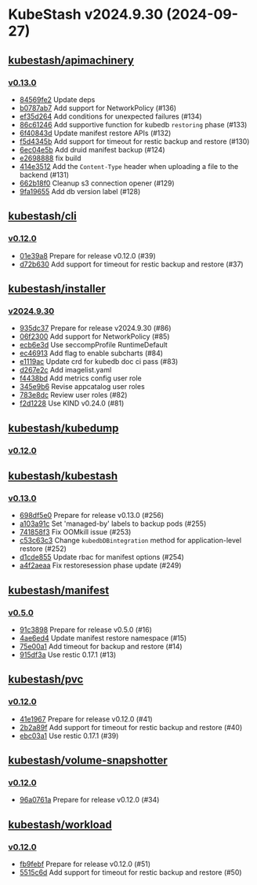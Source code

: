 # KubeStash v2024.9.30 (2024-09-27)


## [kubestash/apimachinery](https://github.com/kubestash/apimachinery)

### [v0.13.0](https://github.com/kubestash/apimachinery/releases/tag/v0.13.0)

- [84569fe2](https://github.com/kubestash/apimachinery/commit/84569fe2) Update deps
- [b0787ab7](https://github.com/kubestash/apimachinery/commit/b0787ab7) Add support for NetworkPolicy (#136)
- [ef35d264](https://github.com/kubestash/apimachinery/commit/ef35d264) Add conditions for unexpected failures (#134)
- [86c61246](https://github.com/kubestash/apimachinery/commit/86c61246) Add supportive function for kubedb `restoring` phase (#133)
- [6f40843d](https://github.com/kubestash/apimachinery/commit/6f40843d) Update manifest restore APIs (#132)
- [f5d4345b](https://github.com/kubestash/apimachinery/commit/f5d4345b) Add support for timeout for restic backup and restore (#130)
- [6ec04e5b](https://github.com/kubestash/apimachinery/commit/6ec04e5b) Add druid manifest backup (#124)
- [e2698888](https://github.com/kubestash/apimachinery/commit/e2698888) fix build
- [414e3512](https://github.com/kubestash/apimachinery/commit/414e3512) Add the `Content-Type` header when uploading a file to the backend (#131)
- [662b18f0](https://github.com/kubestash/apimachinery/commit/662b18f0) Cleanup s3 connection opener (#129)
- [9fa19655](https://github.com/kubestash/apimachinery/commit/9fa19655) Add db version label (#128)



## [kubestash/cli](https://github.com/kubestash/cli)

### [v0.12.0](https://github.com/kubestash/cli/releases/tag/v0.12.0)

- [01e39a8](https://github.com/kubestash/cli/commit/01e39a8) Prepare for release v0.12.0 (#39)
- [d72b630](https://github.com/kubestash/cli/commit/d72b630) Add support for timeout for restic backup and restore (#37)



## [kubestash/installer](https://github.com/kubestash/installer)

### [v2024.9.30](https://github.com/kubestash/installer/releases/tag/v2024.9.30)

- [935dc37](https://github.com/kubestash/installer/commit/935dc37) Prepare for release v2024.9.30 (#86)
- [06f2300](https://github.com/kubestash/installer/commit/06f2300) Add support for NetworkPolicy (#85)
- [ecb6e3d](https://github.com/kubestash/installer/commit/ecb6e3d) Use seccompProfile RuntimeDefault
- [ec46913](https://github.com/kubestash/installer/commit/ec46913) Add flag to enable subcharts (#84)
- [e1119ac](https://github.com/kubestash/installer/commit/e1119ac) Update crd for kubedb doc ci pass  (#83)
- [d267e2c](https://github.com/kubestash/installer/commit/d267e2c) Add imagelist.yaml
- [f4438bd](https://github.com/kubestash/installer/commit/f4438bd) Add metrics config user role
- [345e9b6](https://github.com/kubestash/installer/commit/345e9b6) Revise appcatalog user roles
- [783e8dc](https://github.com/kubestash/installer/commit/783e8dc) Review user roles (#82)
- [f2d1228](https://github.com/kubestash/installer/commit/f2d1228) Use KIND v0.24.0 (#81)



## [kubestash/kubedump](https://github.com/kubestash/kubedump)

### [v0.12.0](https://github.com/kubestash/kubedump/releases/tag/v0.12.0)




## [kubestash/kubestash](https://github.com/kubestash/kubestash)

### [v0.13.0](https://github.com/kubestash/kubestash/releases/tag/v0.13.0)

- [698df5e0](https://github.com/kubestash/kubestash/commit/698df5e0) Prepare for release v0.13.0 (#256)
- [a103a91c](https://github.com/kubestash/kubestash/commit/a103a91c) Set 'managed-by' labels to backup pods (#255)
- [741858f3](https://github.com/kubestash/kubestash/commit/741858f3) Fix OOMkill issue (#253)
- [c53c63c3](https://github.com/kubestash/kubestash/commit/c53c63c3) Change `kubedbDBintegration` method for application-level restore (#252)
- [d1cde855](https://github.com/kubestash/kubestash/commit/d1cde855) Update rbac for manifest options (#254)
- [a4f2aeaa](https://github.com/kubestash/kubestash/commit/a4f2aeaa) Fix restoresession phase update (#249)



## [kubestash/manifest](https://github.com/kubestash/manifest)

### [v0.5.0](https://github.com/kubestash/manifest/releases/tag/v0.5.0)

- [91c3898](https://github.com/kubestash/manifest/commit/91c3898) Prepare for release v0.5.0 (#16)
- [4ae6ed4](https://github.com/kubestash/manifest/commit/4ae6ed4) Update manifest restore namespace (#15)
- [75e00a1](https://github.com/kubestash/manifest/commit/75e00a1) Add timeout for backup and restore (#14)
- [915df3a](https://github.com/kubestash/manifest/commit/915df3a) Use restic 0.17.1 (#13)



## [kubestash/pvc](https://github.com/kubestash/pvc)

### [v0.12.0](https://github.com/kubestash/pvc/releases/tag/v0.12.0)

- [41e1967](https://github.com/kubestash/pvc/commit/41e1967) Prepare for release v0.12.0 (#41)
- [2b2a89f](https://github.com/kubestash/pvc/commit/2b2a89f) Add support for timeout for restic backup and restore (#40)
- [ebc03a1](https://github.com/kubestash/pvc/commit/ebc03a1) Use restic 0.17.1 (#39)



## [kubestash/volume-snapshotter](https://github.com/kubestash/volume-snapshotter)

### [v0.12.0](https://github.com/kubestash/volume-snapshotter/releases/tag/v0.12.0)

- [96a0761a](https://github.com/kubestash/volume-snapshotter/commit/96a0761a) Prepare for release v0.12.0 (#34)



## [kubestash/workload](https://github.com/kubestash/workload)

### [v0.12.0](https://github.com/kubestash/workload/releases/tag/v0.12.0)

- [fb9febf](https://github.com/kubestash/workload/commit/fb9febf) Prepare for release v0.12.0 (#51)
- [5515c6d](https://github.com/kubestash/workload/commit/5515c6d) Add support for timeout for restic backup and restore (#50)



